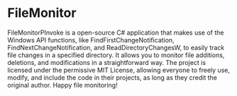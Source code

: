 # FileMonitor

FileMonitorPInvoke is a open-source C# application that makes use of the Windows API functions, like FindFirstChangeNotification, FindNextChangeNotification, and ReadDirectoryChangesW, to easily track file changes in a specified directory. It allows you to monitor file additions, deletions, and modifications in a straightforward way. The project is licensed under the permissive MIT License, allowing everyone to freely use, modify, and include the code in their projects, as long as they credit the original author. Happy file monitoring!
